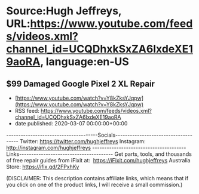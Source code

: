 # Source:Hugh Jeffreys, URL:https://www.youtube.com/feeds/videos.xml?channel_id=UCQDhxkSxZA6lxdeXE19aoRA, language:en-US

## $99 Damaged Google Pixel 2 XL Repair
 - [https://www.youtube.com/watch?v=Y8kZksYJqpw](https://www.youtube.com/watch?v=Y8kZksYJqpw)
 - RSS feed: https://www.youtube.com/feeds/videos.xml?channel_id=UCQDhxkSxZA6lxdeXE19aoRA
 - date published: 2020-03-07 00:00:00+00:00

--------------------------------------Socials-------------------------------------
Twitter: https://twitter.com/hughjeffreys
Instagram: http://instagram.com/hughjeffreys
---------------------------------------Links---------------------------------------
Get parts, tools, and thousands of free repair guides from iFixit at: 
    https://iFixit.com/hughjeffreys
Australia Store: https://ifix.gd/2FPxhKy



(DISCLAIMER: This description contains affiliate links, which means that if you click on one of the product links, l will receive a small commission.)

